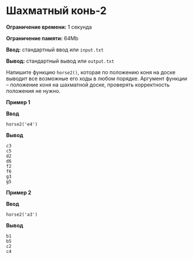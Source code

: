 # Шахматный конь-2

**Ограничение времени:** 1 секунда

**Ограничение памяти:** 64Mb

**Ввод:** стандартный ввод или `input.txt`

**Вывод:** стандартный вывод или `output.txt`

Напишите функцию `horse2()`, которая по положению коня на доске выводит все возможные его ходы в любом порядке. Аргумент функции – положение коня на шахматной доске, проверять корректность положения не нужно.

**Пример 1**

**Ввод**
```
horse2('e4')
```

**Вывод**
```
c3
c5
d2
d6
f2
f6
g3
g5
```

**Пример 2**

**Ввод**
```
horse2('a3')
```

**Вывод**
```
b1
b5
c2
c4
```